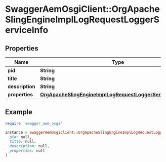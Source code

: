 # SwaggerAemOsgiClient::OrgApacheSlingEngineImplLogRequestLoggerServiceInfo

## Properties

| Name | Type | Description | Notes |
| ---- | ---- | ----------- | ----- |
| **pid** | **String** |  | [optional] |
| **title** | **String** |  | [optional] |
| **description** | **String** |  | [optional] |
| **properties** | [**OrgApacheSlingEngineImplLogRequestLoggerServiceProperties**](OrgApacheSlingEngineImplLogRequestLoggerServiceProperties.md) |  | [optional] |

## Example

```ruby
require 'swagger_aem_osgi'

instance = SwaggerAemOsgiClient::OrgApacheSlingEngineImplLogRequestLoggerServiceInfo.new(
  pid: null,
  title: null,
  description: null,
  properties: null
)
```

